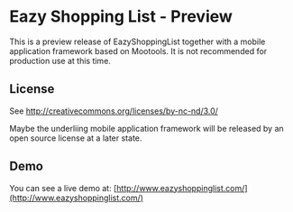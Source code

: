 Eazy Shopping List - Preview
===

This is a preview release of EazyShoppingList together with a mobile application framework based on Mootools.
It is not recommended for production use at this time.

License
---

See http://creativecommons.org/licenses/by-nc-nd/3.0/

Maybe the underliing mobile application framework will be released by an open source license at a later state.

Demo
---

You can see a live demo at: [http://www.eazyshoppinglist.com/](http://www.eazyshoppinglist.com/)